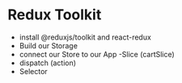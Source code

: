 # Redux Toolkit
- install @reduxjs/toolkit and react-redux
- Build our Storage
- connect our Store to our App
-Slice (cartSlice)
- dispatch (action)
- Selector
